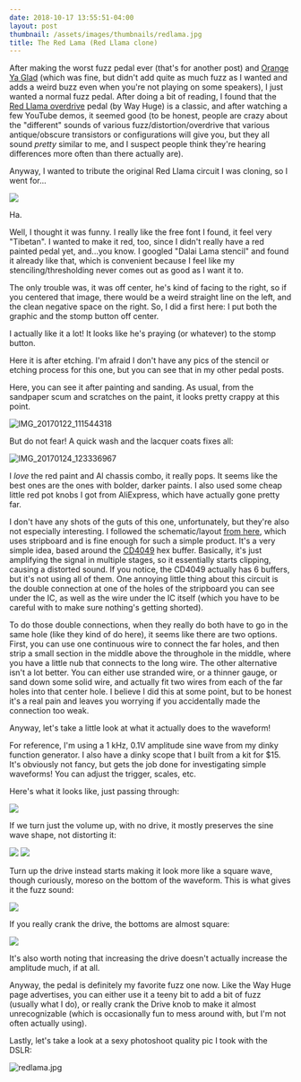 ```yaml
---
date: 2018-10-17 13:55:51-04:00
layout: post
thumbnail: /assets/images/thumbnails/redlama.jpg
title: The Red Lama (Red Llama clone)
---
```


After making the worst fuzz pedal ever (that's for another post) and [Orange Ya Glad](http://declanoller.com/2017/07/22/orange-ya-glad-first-chassis-design/) (which was fine, but didn't add quite as much fuzz as I wanted and adds a weird buzz even when you're not playing on some speakers), I just wanted a normal fuzz pedal. After doing a bit of reading, I found that the [Red Llama overdrive](https://www.jimdunlop.com/product/whe203-7-10137-05313-7.do) pedal (by Way Huge) is a classic, and after watching a few YouTube demos, it seemed good (to be honest, people are crazy about the "different" sounds of various fuzz/distortion/overdrive that various antique/obscure transistors or configurations will give you, but they all sound *pretty* similar to me, and I suspect people think they're hearing differences more often than there actually are).

Anyway, I wanted to tribute the original Red Llama circuit I was cloning, so I went for...

![](/assets/images/redlama1.png)

Ha.

Well, I thought it was funny. I really like the free font I found, it feel very "Tibetan". I wanted to make it red, too, since I didn't really have a red painted pedal yet, and...you know. I googled "Dalai Lama stencil" and found it already like that, which is convenient because I feel like my stenciling/thresholding never comes out as good as I want it to.

The only trouble was, it was off center, he's kind of facing to the right, so if you centered that image, there would be a weird straight line on the left, and the clean negative space on the right. So, I did a first here: I put both the graphic and the stomp button off center.

I actually like it a lot! It looks like he's praying (or whatever) to the stomp button.

Here it is after etching. I'm afraid I don't have any pics of the stencil or etching process for this one, but you can see that in my other pedal posts.

Here, you can see it after painting and sanding. As usual, from the sandpaper scum and scratches on the paint, it looks pretty crappy at this point.

![IMG_20170122_111544318](/assets/images/img_20170122_111544318-1024x768.jpg)

But do not fear! A quick wash and the lacquer coats fixes all:

![IMG_20170124_123336967](/assets/images/img_20170124_123336967-1024x768.jpg)

I *love* the red paint and Al chassis combo, it really pops. It seems like the best ones are the ones with bolder, darker paints. I also used some cheap little red pot knobs I got from AliExpress, which have actually gone pretty far.

I don't have any shots of the guts of this one, unfortunately, but they're also not especially interesting. I followed the schematic/layout [from here](http://tagboardeffects.blogspot.com/2012/06/way-huge-red-llama.html), which uses stripboard and is fine enough for such a simple product. It's a very simple idea, based around the [CD4049](http://www.ti.com/product/CD4049UB) hex buffer. Basically, it's just amplifying the signal in multiple stages, so it essentially starts clipping, causing a distorted sound. If you notice, the CD4049 actually has 6 buffers, but it's not using all of them. One annoying little thing about this circuit is the double connection at one of the holes of the stripboard you can see under the IC, as well as the wire under the IC itself (which you have to be careful with to make sure nothing's getting shorted).

To do those double connections, when they really do both have to go in the same hole (like they kind of do here), it seems like there are two options. First, you can use one continuous wire to connect the far holes, and then strip a small section in the middle above the throughole in the middle, where you have a little nub that connects to the long wire. The other alternative isn't a lot better. You can either use stranded wire, or a thinner gauge, or sand down some solid wire, and actually fit two wires from each of the far holes into that center hole. I believe I did this at some point, but to be honest it's a real pain and leaves you worrying if you accidentally made the connection too weak.

Anyway, let's take a little look at what it actually does to the waveform!

For reference, I'm using a 1 kHz, 0.1V amplitude sine wave from my dinky function generator. I also have a dinky scope that I built from a kit for $15. It's obviously not fancy, but gets the job done for investigating simple waveforms! You can adjust the trigger, scales, etc.

Here's what it looks like, just passing through:

![](/assets/images/IMG_20181030_115930-1024x768.jpg)

If we turn just the volume up, with no drive, it mostly preserves the sine wave shape, not distorting it:

![](/assets/images/IMG_20181030_115952-1024x768.jpg) ![](/assets/images/IMG_20181030_120029-1024x768.jpg)

Turn up the drive instead starts making it look more like a square wave, though curiously, moreso on the bottom of the waveform. This is what gives it the fuzz sound:

![](/assets/images/IMG_20181030_120119_1-1024x768.jpg)

If you really crank the drive, the bottoms are almost square:

![](/assets/images/IMG_20181030_120148-1024x768.jpg)

It's also worth noting that increasing the drive doesn't actually increase the amplitude much, if at all.

Anyway, the pedal is definitely my favorite fuzz one now. Like the Way Huge page advertises, you can either use it a teeny bit to add a bit of fuzz (usually what I do), or really crank the Drive knob to make it almost unrecognizable (which is occasionally fun to mess around with, but I'm not often actually using).

Lastly, let's take a look at a sexy photoshoot quality pic I took with the DSLR:

![redlama.jpg](/assets/images/redlama-e1508348334368.jpg)
